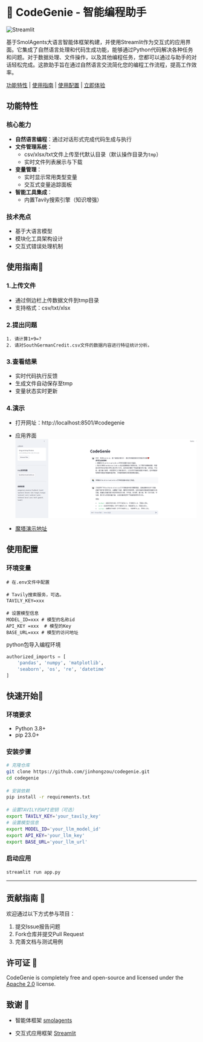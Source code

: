 # 🤗 CodeGenie - 智能编程助手

![Streamlit](https://img.shields.io/badge/Streamlit-FF4B4B?style=for-the-badge&logo=Streamlit&logoColor=white)

基于SmolAgents大语言智能体框架构建，并使用Streamlit作为交互式的应用界面。它集成了自然语言处理和代码生成功能，能够通过Python代码解决各种任务和问题。对于数据处理、文件操作，以及其他编程任务，您都可以通过与助手的对话轻松完成。这款助手旨在通过自然语言交流简化您的编程工作流程，提高工作效率。

[功能特性](#功能特性) | [使用指南](#使用指南) | [使用配置](#使用配置) | [立即体验](#快速开始) 

## 功能特性 

### 核心能力
- **自然语言编程**：通过对话形式完成代码生成与执行
- **文件管理系统**：
  - csv/xlsx/txt文件上传至代默认目录（默认操作目录为`tmp`）
  - 实时文件列表展示与下载
- **变量管理**：
  - 实时显示常用类型变量
  - 交互式变量追踪面板
- **智能工具集成**：
  - 内置Tavily搜索引擎（知识增强）

### 技术亮点
- 基于大语言模型
- 模块化工具架构设计
- 交互式错误处理机制

## 使用指南📖
### 1.上传文件
-   通过侧边栏上传数据文件到tmp目录
-   支持格式：csv/txt/xlsx

### 2.提出问题
```示例
1. 请计算1+9=?
2. 请对SouthGermanCredit.csv文件的数据内容进行特征统计分析。
```
### 3.查看结果
-  实时代码执行反馈
-  生成文件自动保存至tmp
-  变量状态实时更新
### 4.演示
- 打开网址：http://localhost:8501/#codegenie
- 应用界面
![Streamlit](png/demo1.png)

- [魔塔演示地址](https://modelscope.cn/studios/nqzxm0618/codegenie/summary)
## 使用配置
### 环境变量

```env
# 在.env文件中配置

# Tavily搜索服务，可选。
TAVILY_KEY=xxx

# 设置模型信息
MODEL_ID=xxx # 模型的名称id
API_KEY =xxx  # 模型的Key
BASE_URL=xxx # 模型的访问地址

```

python包导入编程环境
```python
authorized_imports = [
    'pandas', 'numpy', 'matplotlib',
    'seaborn', 'os', 're', 'datetime'
]
```

## 快速开始🚀

### 环境要求
- Python 3.8+
- pip 23.0+

### 安装步骤
```bash
# 克隆仓库
git clone https://github.com/jinhongzou/codegenie.git
cd codegenie

# 安装依赖
pip install -r requirements.txt

# 设置TAVILY的API密钥（可选）
export TAVILY_KEY='your_tavily_key'
# 设置模型信息
export MODEL_ID='your_llm_model_id'
export API_KEY='your_llm_key'
export BASE_URL='your_llm_url'

```

### 启动应用 
```bash
streamlit run app.py
```

---
## 贡献指南 🤝
欢迎通过以下方式参与项目：
1. 提交Issue报告问题
2. Fork仓库并提交Pull Request
3. 完善文档与测试用例

## 许可证 📄
CodeGenie is completely free and open-source and licensed under the [Apache 2.0](https://www.apache.org/licenses/LICENSE-2.0) license.

## 致谢 🙏
-    智能体框架 [smolagents](https://github.com/huggingface/smolagents)

-    交互式应用框架 [Streamlit](https://github.com/streamlit/streamlit)

